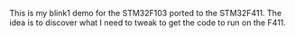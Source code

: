 This is my blink1 demo for the STM32F103 ported to the
STM32F411.  The idea is to discover what I need to tweak
to get the code to run on the F411.
